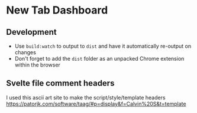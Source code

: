 # New Tab Dashboard

## Development
* Use `build:watch` to output to `dist` and have it automatically re-output on changes
* Don't forget to add the `dist` folder as an unpacked Chrome extension within the browser

## Svelte file comment headers
I used this ascii art site to make the script/style/template headers
https://patorjk.com/software/taag/#p=display&f=Calvin%20S&t=template
